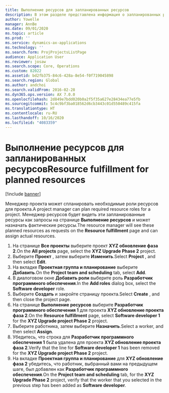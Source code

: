 ```yaml
---
title: Выполнение ресурсов для запланированных ресурсов
description: В этом разделе представлена информация о запланированных ресурсов для проекта.
author: Yowelle
manager: AnnBe
ms.date: 09/01/2020
ms.topic: article
ms.prod: ''
ms.service: dynamics-ax-applications
ms.technology: ''
ms.search.form: ProjProjectsListPage
audience: Application User
ms.reviewer: josaw
ms.search.scope: Core, Operations
ms.custom: 82022
ms.assetid: bd2fb375-84c6-428a-8e54-f0f719045898
ms.search.region: Global
ms.author: andchoi
ms.search.validFrom: 2016-02-28
ms.dyn365.ops.version: AX 7.0.0
ms.openlocfilehash: 2d849e7bdd020b0a2f5f35a627e28434ea77e5fb
ms.sourcegitcommit: 5c4c9bf3ba018562d6cb3443c01d550489c415fa
ms.translationtype: HT
ms.contentlocale: ru-RU
ms.lasthandoff: 10/16/2020
ms.locfileid: "4083359"
---
```

# <a name="resource-fulfillment-for-planned-resources"></a><span data-ttu-id="d7b56-103">Выполнение ресурсов для запланированных ресурсов</span><span class="sxs-lookup"><span data-stu-id="d7b56-103">Resource fulfillment for planned resources</span></span>

[!include [banner](../includes/banner.md)]

<span data-ttu-id="d7b56-104">Менеджер проекта может спланировать необходимые роли ресурсов для проекта.</span><span class="sxs-lookup"><span data-stu-id="d7b56-104">A project manager can plan required resource roles for a project.</span></span> <span data-ttu-id="d7b56-105">Менеджер ресурсов будет видеть эти запланированные ресурсы как запросы на странице **Выполнение ресурсов** и может назначать фактические ресурсы.</span><span class="sxs-lookup"><span data-stu-id="d7b56-105">The resource manager will see these planned resources as requests on the **Resource fulfillment** page and can assign actual resources.</span></span>

1. <span data-ttu-id="d7b56-106">На странице **Все проекты** выберите проект **XYZ обновление фаза 2**.</span><span class="sxs-lookup"><span data-stu-id="d7b56-106">On the **All projects** page, select the **XYZ Upgrade Phase 2** project.</span></span>
2. <span data-ttu-id="d7b56-107">Выберите **Проект** , затем выберите **Изменить**.</span><span class="sxs-lookup"><span data-stu-id="d7b56-107">Select **Project** , and then select **Edit**.</span></span>
3. <span data-ttu-id="d7b56-108">На вкладке **Проектная группа и планирование** выберите **Добавить**.</span><span class="sxs-lookup"><span data-stu-id="d7b56-108">On the **Project team and scheduling** tab, select **Add**.</span></span>
4. <span data-ttu-id="d7b56-109">В диалоговом окне **Добавить роли** выберите роль **Разработчик программного обеспечения**.</span><span class="sxs-lookup"><span data-stu-id="d7b56-109">In the **Add roles** dialog box, select the **Software developer** role.</span></span>
5. <span data-ttu-id="d7b56-110">Выберите **Создать** и закройте страницу проекта.</span><span class="sxs-lookup"><span data-stu-id="d7b56-110">Select **Create** , and then close the project page.</span></span>
6. <span data-ttu-id="d7b56-111">На странице **Выполнение ресурсов** выберите **Разработчик программного обеспечения 1** для проекта **XYZ обновление проекта фаза 2**.</span><span class="sxs-lookup"><span data-stu-id="d7b56-111">On the **Resource fulfillment** page, select **Software developer 1** for the **XYZ Upgrade project Phase 2** project.</span></span>
7. <span data-ttu-id="d7b56-112">Выберите работника, затем выберите **Назначить**.</span><span class="sxs-lookup"><span data-stu-id="d7b56-112">Select a worker, and then select **Assign**.</span></span>
8. <span data-ttu-id="d7b56-113">Убедитесь, что строка для **Разработчик программного обеспечения 1** была удалена для проекта **XYZ обновление проекта фаза 2**.</span><span class="sxs-lookup"><span data-stu-id="d7b56-113">Verify that the line for **Software developer 1** has been removed for the **XYZ Upgrade project Phase 2** project.</span></span>
9. <span data-ttu-id="d7b56-114">На вкладке **Проектная группа и планирование** для **XYZ обновление фаза 2** убедитесь, что работник, выбранный вами на предыдущем шаге, был добавлен как **Разработчик программного обеспечения**.</span><span class="sxs-lookup"><span data-stu-id="d7b56-114">On the **Project team and scheduling** tab, for the **XYZ Upgrade Phase 2** project, verify that the worker that you selected in the previous step has been added as **Software developer**.</span></span>
